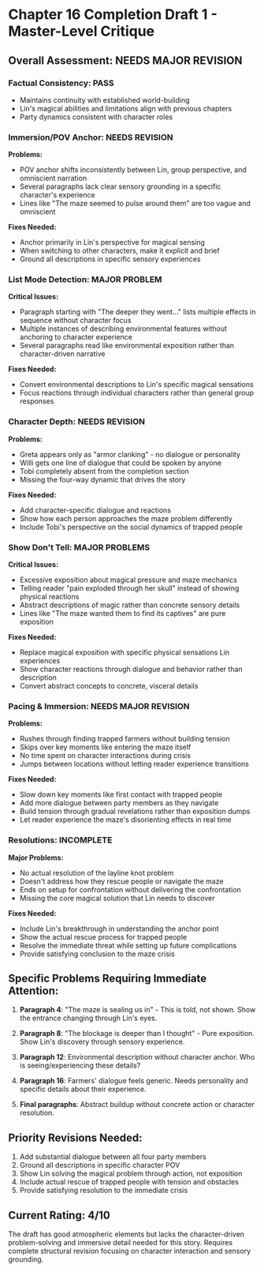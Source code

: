 # Chapter 16 Completion Draft 1 - Master-Level Critique

## Overall Assessment: NEEDS MAJOR REVISION

### Factual Consistency: PASS

- Maintains continuity with established world-building
- Lin's magical abilities and limitations align with previous chapters
- Party dynamics consistent with character roles

### Immersion/POV Anchor: NEEDS REVISION

**Problems:**

- POV anchor shifts inconsistently between Lin, group perspective, and omniscient narration
- Several paragraphs lack clear sensory grounding in a specific character's experience
- Lines like "The maze seemed to pulse around them" are too vague and omniscient

**Fixes Needed:**

- Anchor primarily in Lin's perspective for magical sensing
- When switching to other characters, make it explicit and brief
- Ground all descriptions in specific sensory experiences

### List Mode Detection: MAJOR PROBLEM

**Critical Issues:**

- Paragraph starting with "The deeper they went..." lists multiple effects in sequence without character focus
- Multiple instances of describing environmental features without anchoring to character experience
- Several paragraphs read like environmental exposition rather than character-driven narrative

**Fixes Needed:**

- Convert environmental descriptions to Lin's specific magical sensations
- Focus reactions through individual characters rather than general group responses

### Character Depth: NEEDS REVISION

**Problems:**

- Greta appears only as "armor clanking" - no dialogue or personality
- Willi gets one line of dialogue that could be spoken by anyone
- Tobi completely absent from the completion section
- Missing the four-way dynamic that drives the story

**Fixes Needed:**

- Add character-specific dialogue and reactions
- Show how each person approaches the maze problem differently
- Include Tobi's perspective on the social dynamics of trapped people

### Show Don't Tell: MAJOR PROBLEMS

**Critical Issues:**

- Excessive exposition about magical pressure and maze mechanics
- Telling reader "pain exploded through her skull" instead of showing physical reactions
- Abstract descriptions of magic rather than concrete sensory details
- Lines like "The maze wanted them to find its captives" are pure exposition

**Fixes Needed:**

- Replace magical exposition with specific physical sensations Lin experiences
- Show character reactions through dialogue and behavior rather than description
- Convert abstract concepts to concrete, visceral details

### Pacing & Immersion: NEEDS MAJOR REVISION

**Problems:**

- Rushes through finding trapped farmers without building tension
- Skips over key moments like entering the maze itself
- No time spent on character interactions during crisis
- Jumps between locations without letting reader experience transitions

**Fixes Needed:**

- Slow down key moments like first contact with trapped people
- Add more dialogue between party members as they navigate
- Build tension through gradual revelations rather than exposition dumps
- Let reader experience the maze's disorienting effects in real time

### Resolutions: INCOMPLETE

**Major Problems:**

- No actual resolution of the layline knot problem
- Doesn't address how they rescue people or navigate the maze
- Ends on setup for confrontation without delivering the confrontation
- Missing the core magical solution that Lin needs to discover

**Fixes Needed:**

- Include Lin's breakthrough in understanding the anchor point
- Show the actual rescue process for trapped people
- Resolve the immediate threat while setting up future complications
- Provide satisfying conclusion to the maze crisis

## Specific Problems Requiring Immediate Attention:

1. **Paragraph 4**: "The maze is sealing us in" - This is told, not shown. Show the entrance changing through Lin's eyes.

2. **Paragraph 8**: "The blockage is deeper than I thought" - Pure exposition. Show Lin's discovery through sensory experience.

3. **Paragraph 12**: Environmental description without character anchor. Who is seeing/experiencing these details?

4. **Paragraph 16**: Farmers' dialogue feels generic. Needs personality and specific details about their experience.

5. **Final paragraphs**: Abstract buildup without concrete action or character resolution.

## Priority Revisions Needed:

1. Add substantial dialogue between all four party members
2. Ground all descriptions in specific character POV
3. Show Lin solving the magical problem through action, not exposition
4. Include actual rescue of trapped people with tension and obstacles
5. Provide satisfying resolution to the immediate crisis

## Current Rating: 4/10

The draft has good atmospheric elements but lacks the character-driven problem-solving and immersive detail needed for this story. Requires complete structural revision focusing on character interaction and sensory grounding.
